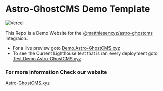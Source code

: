 # Astro-GhostCMS Demo Template

![Vercel](https://vercelbadge.vercel.app/api/matthiesenxyz/astro-ghostcms-demo)

This Repo is a Demo Website for the [@matthiesenxyz/astro-ghostcms](https://github.com/MatthiesenXYZ/astro-ghostcms) integraion.

- For a live preview goto [Demo.Astro-GhostCMS.xyz](https://demo.astro-ghostcms.xyz)
- To see the Current Lighthouse test that is ran every deployment goto [Test.Demo.Astro-GhostCMS.xyz](https://test.demo.astro-ghostcms.xyz)

### For more information Check our website

[Astro-GhostCMS.xyz](https://astro-ghostcms.xyz)
